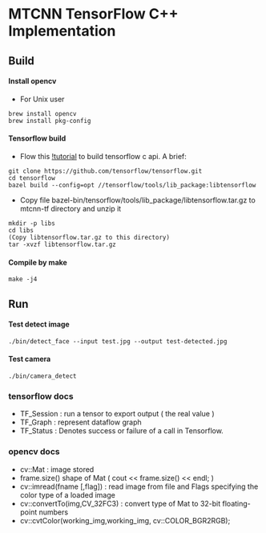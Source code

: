 # MTCNN TensorFlow C++ Implementation

## Build

#### Install opencv
* For Unix user
```
brew install opencv
brew install pkg-config
```

#### Tensorflow build
* Flow this [!tutorial](https://www.tensorflow.org/install/source) to build tensorflow c api. A brief: 
```
git clone https://github.com/tensorflow/tensorflow.git
cd tensorflow
bazel build --config=opt //tensorflow/tools/lib_package:libtensorflow
```
* Copy file bazel-bin/tensorflow/tools/lib_package/libtensorflow.tar.gz to mtcnn-tf directory and unzip it
```
mkdir -p libs
cd libs
(Copy libtensorflow.tar.gz to this directory)
tar -xvzf libtensorflow.tar.gz
```

#### Compile by make
```
make -j4
```

## Run

#### Test detect image
```
./bin/detect_face --input test.jpg --output test-detected.jpg
```

#### Test camera
```
./bin/camera_detect
```

### tensorflow docs

* TF_Session : run a tensor to export output ( the real value )
* TF_Graph : represent dataflow graph
* TF_Status : Denotes success or failure of a call in Tensorflow.

### opencv docs

* cv::Mat : image stored
* frame.size() shape of Mat ( cout << frame.size() << endl; )
* cv::imread(fname [,flag]) : read image from file and Flags specifying the color type of a loaded image
* cv::convertTo(img,CV_32FC3) : convert type of Mat to 32-bit floating-point numbers
* cv::cvtColor(working_img,working_img, cv::COLOR_BGR2RGB); 